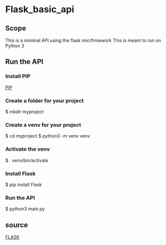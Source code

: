 # Flask_basic_api

## Scope

This is a minimal API using the flask micrfrmework
This is meant to run on Python 3

## Run the API

### Install PIP

[PIP](https://pip.pypa.io/en/stable/installing/)

### Create a folder for your project

$ mkdir myproject

### Create a venv for your project

$ cd myproject
$ python3 -m venv venv

### Activate the venv

$ . venv/bin/activate

### Install Flask

$ pip install Flask

### Run the API

$ python3 main.py

## source

[FLASK](https://palletsprojects.com/p/flask/)
